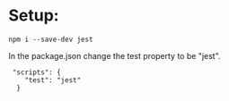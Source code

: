# Setup: 

```
npm i --save-dev jest
```

In the package.json change the test property to be "jest".

```
 "scripts": {
    "test": "jest"
  }
```


